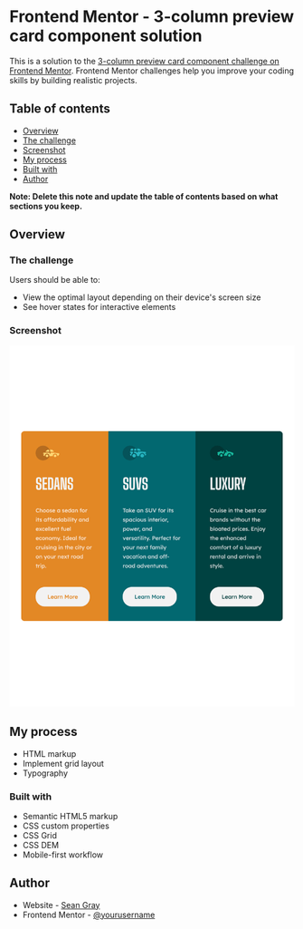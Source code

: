 # Frontend Mentor - 3-column preview card component solution

This is a solution to the [3-column preview card component challenge on Frontend Mentor](https://www.frontendmentor.io/challenges/3column-preview-card-component-pH92eAR2-). Frontend Mentor challenges help you improve your coding skills by building realistic projects. 

## Table of contents

- [Overview](#overview)
- [The challenge](#the-challenge)
- [Screenshot](#screenshot)
- [My process](#my-process)
- [Built with](#built-with)
- [Author](#author)


**Note: Delete this note and update the table of contents based on what sections you keep.**

## Overview

### The challenge

Users should be able to:

- View the optimal layout depending on their device's screen size
- See hover states for interactive elements

### Screenshot

![](./images/screenshot.png)

## My process
- HTML markup
- Implement grid layout
- Typography

### Built with

- Semantic HTML5 markup
- CSS custom properties
- CSS Grid
- CSS DEM
- Mobile-first workflow

## Author

- Website - [Sean Gray](https://www.gravymixes.com)
- Frontend Mentor - [@yourusername](https://www.frontendmentor.io/profile/yourusername)


